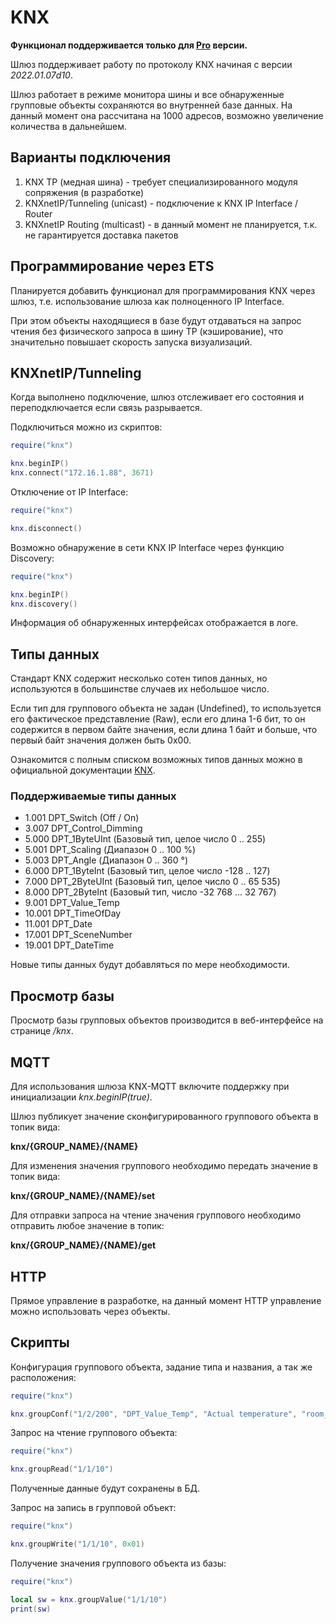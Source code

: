 # KNX

**Функционал поддерживается только для [Pro](/sls_pro_rus.md) версии.**

Шлюз поддерживает работу по протоколу KNX начиная с версии *2022.01.07d10*.

Шлюз работает в режиме монитора шины и все обнаруженные групповые объекты сохраняются во внутренней базе данных. На данный момент она рассчитана на 1000 адресов, возможно увеличение количества в дальнейшем.

## Варианты подключения
1) KNX TP (медная шина) - требует специализированного модуля сопряжения (в разработке)
2) KNXnetIP/Tunneling (unicast) - подключение к KNX IP Interface / Router
3) KNXnetIP Routing (multicast) - в данный момент не планируется, т.к. не гарантируется доставка пакетов

## Программирование через ETS
Планируется добавить функционал для программирования KNX через шлюз, т.е. использование шлюза как полноценного IP Interface.

При этом объекты находящиеся в базе будут отдаваться на запрос чтения без физического запроса в шину TP (кэширование), что значительно повышает скорость запуска визуализаций.

## KNXnetIP/Tunneling
Когда выполнено подключение, шлюз отслеживает его состояния и переподключается если связь разрывается.

Подключиться можно из скриптов:
```lua
require("knx")

knx.beginIP()
knx.connect("172.16.1.88", 3671)
```

Отключение от IP Interface:
```lua
require("knx")

knx.disconnect()
```

Возможно обнаружение в сети KNX IP Interface через функцию Discovery:
```lua
require("knx")

knx.beginIP()
knx.discovery()
```

Информация об обнаруженных интерфейсах отображается в логе.

## Типы данных
Стандарт KNX содержит несколько сотен типов данных, но используются в большинстве случаев их небольшое число. 

Если тип для группового объекта не задан (Undefined), то используется его фактическое представление (Raw), если его длина 1-6 бит, то он содержится в первом байте значения, если длина 1 байт и больше, что первый байт значения должен быть 0x00.

Ознакомится с полным списком возможных типов данных можно в официальной документации [KNX](https://www.knx.org/wAssets/docs/downloads/Certification/Interworking-Datapoint-types/03_07_02-Datapoint-Types-v02.02.01-AS.pdf).

### Поддерживаемые типы данных
* 1.001 DPT_Switch (Off / On)
* 3.007 DPT_Control_Dimming
* 5.000 DPT_1ByteUInt (Базовый тип, целое число 0 .. 255)
* 5.001 DPT_Scaling (Диапазон 0 .. 100 %)
* 5.003 DPT_Angle (Диапазон 0 .. 360 °)
* 6.000 DPT_1ByteInt (Базовый тип, целое число -128 .. 127)
* 7.000 DPT_2ByteUInt (Базовый тип, целое число 0 .. 65 535)
* 8.000 DPT_2ByteInt (Базовый тип, число -32 768 ... 32 767)
* 9.001 DPT_Value_Temp
* 10.001 DPT_TimeOfDay
* 11.001 DPT_Date
* 17.001 DPT_SceneNumber
* 19.001 DPT_DateTime

Новые типы данных будут добавляться по мере необходимости.

## Просмотр базы 
Просмотр базы групповых объектов производится в веб-интерфейсе на странице */knx*.

## MQTT
Для использования шлюза KNX-MQTT включите поддержку при инициализации *knx.beginIP(true)*.

Шлюз публикует значение сконфигурированного группового объекта в топик вида:

**knx/{GROUP_NAME}/{NAME}**



Для изменения значения группового необходимо передать значение в топик вида:

**knx/{GROUP_NAME}/{NAME}/set**



Для отправки запроса на чтение значения группового необходимо отправить любое значение в топик:

**knx/{GROUP_NAME}/{NAME}/get**

## HTTP
Прямое управление в разработке, на данный момент HTTP управление можно использовать через объекты.

## Скрипты
Конфигурация группового объекта, задание типа и названия, а так же расположения:
```lua
require("knx")

knx.groupConf("1/2/200", "DPT_Value_Temp", "Actual temperature", "room_1")
```

Запрос на чтение группового объекта:
```lua
require("knx")

knx.groupRead("1/1/10")
```
Полученные данные будут сохранены в БД.


Запрос на запись в групповой объект:
```lua
require("knx")

knx.groupWrite("1/1/10", 0x01)
```

Получение значения группового объекта из базы:
```lua
require("knx")

local sw = knx.groupValue("1/1/10")
print(sw)
```
